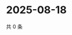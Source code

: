 # 2025-08-18

共 0 条

<!-- BEGIN ZHIHUVIDEO -->
<!-- 最后更新时间 Mon Aug 18 2025 19:11:12 GMT+0800 (China Standard Time) -->

<!-- END ZHIHUVIDEO -->

